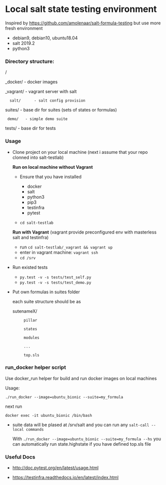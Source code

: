 # Local salt state testing environment
Inspired by https://github.com/amolenaar/salt-formula-testing but use more fresh environment
- debian9, debian10, ubuntu18.04
- salt 2019.2
- python3

### Directory structure:

/

  _docker/   - docker images

  _vagrant/  - vagrant server with salt

      salt/      - salt config provision

  suites/    - base dir for suites (sets of states or formulas)

     demo/   - simple demo suite

  tests/     - base dir for tests




### Usage

- Clone project on your local machine (next i assume that your repo clonned into salt-testlab)


  **Run on local machine without Vagrant**
   - Ensure that you have installed 
      - docker
      - salt 
      - python3
      - pip3
      - testinfra
      - pytest

   - `cd salt-testlab`
  
   **Run with Vagrant**
   (vagrant provide preconfigured env with masterless salt and testinfra)

   - run `cd salt-testlab/_vagrant && vagrant up`
   - enter in vagrant machine: `vagrant ssh`
   - `cd /srv`


- Run existed tests 
   - `py.test -v -s tests/test_self.py`
   - `py.test -v -s tests/test_demo.py`

- Put own formulas in suites folder 
  
  each suite structure should be as

     sutenameX/

           pillar

           states
           
           modules

           ...
           
           top.sls


### run_docker helper script

Use docker_run helper for build and run docker images on local machines

Usage:

  `./run_docker --image=ubuntu_bionic --suite=my_formula`

  next run

  `docker exec -it ubuntu_bionic /bin/bash` 

- suite data will be plased at /srv/salt and you can run any `salt-call --local commands`

  With `./run_docker --image=ubuntu_bionic --suite=my_formula --hs` you can automatically run state.highstate if you have defined top.sls file
  
### Useful Docs 

- http://doc.pytest.org/en/latest/usage.html

- https://testinfra.readthedocs.io/en/latest/index.html